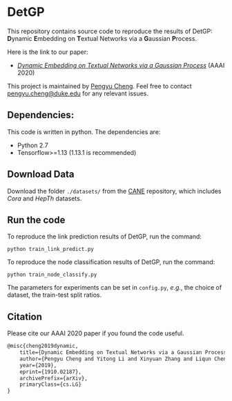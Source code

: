 # DetGP


This repository contains source code to reproduce the results of DetGP: **D**ynamic **E**mbedding on **T**extual Networks via a **G**aussian **P**rocess.

Here is the link to our paper:
* [*Dynamic Embedding on Textual Networks via a Gaussian Process*](https://arxiv.org/abs/1910.02187) (AAAI 2020)

This project is maintained by [Pengyu Cheng](https://linear95.github.io/). Feel free to contact pengyu.cheng@duke.edu for any relevant issues.

## Dependencies: 
This code is written in python. The dependencies are:
* Python 2.7
* Tensorflow>=1.13 (1.13.1 is recommended)

## Download Data
Download the folder `./datasets/` from the [CANE](https://github.com/thunlp/CANE) repository, which includes *Cora* and *HepTh* datasets.

## Run the code
To reproduce the link prediction results of DetGP, run the command:
```
python train_link_predict.py
```

To reproduce the node classification results of DetGP, run the command:
```
python train_node_classify.py
```

The parameters for experiments can be set in `config.py`, *e.g.*, the choice of dataset, the train-test split ratios.

## Citation 
Please cite our AAAI 2020 paper if you found the code useful.

```latex
@misc{cheng2019dynamic,
    title={Dynamic Embedding on Textual Networks via a Gaussian Process},
    author={Pengyu Cheng and Yitong Li and Xinyuan Zhang and Liqun Cheng and David Carlson and Lawrence Carin},
    year={2019},
    eprint={1910.02187},
    archivePrefix={arXiv},
    primaryClass={cs.LG}
}
```

